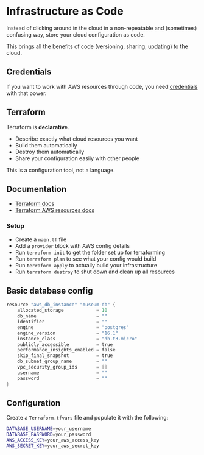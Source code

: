 # Infrastructure as Code

Instead of clicking around in the cloud in a non-repeatable and (sometimes) confusing way, store your cloud configuration as code.

This brings all the benefits of code (versioning, sharing, updating) to the cloud.

## Credentials

If you want to work with AWS resources through code, you need [credentials](https://docs.aws.amazon.com/IAM/latest/UserGuide/security-creds.html) with that power.

## Terraform

Terraform is **declarative**.

- Describe exactly what cloud resources you want
- Build them automatically
- Destroy them automatically
- Share your configuration easily with other people

This is a configuration tool, not a language.

## Documentation

- [Terraform docs](https://developer.hashicorp.com/terraform/docs)
- [Terraform AWS resources docs](https://registry.terraform.io/providers/hashicorp/aws/latest/docs)

### Setup

- Create a `main.tf` file
- Add a `provider` block with AWS config details
- Run `terraform init` to get the folder set up for terraforming
- Run `terraform plan` to see what your config would build
- Run `terraform apply` to actually build your infrastructure
- Run `terraform destroy` to shut down and clean up all resources

## Basic database config

```s
resource "aws_db_instance" "museum-db" {
    allocated_storage            = 10
    db_name                      = ""
    identifier                   = ""
    engine                       = "postgres"
    engine_version               = "16.1"
    instance_class               = "db.t3.micro"
    publicly_accessible          = true
    performance_insights_enabled = false
    skip_final_snapshot          = true
    db_subnet_group_name         = ""
    vpc_security_group_ids       = []
    username                     = ""
    password                     = ""
}
```

## Configuration

Create a `Terraform.tfvars` file and populate it with the following:

```bash
DATABASE_USERNAME=your_username
DATABASE_PASSWORD=your_password
AWS_ACCESS_KEY=your_aws_access_key
AWS_SECRET_KEY=your_aws_secret_key
```
